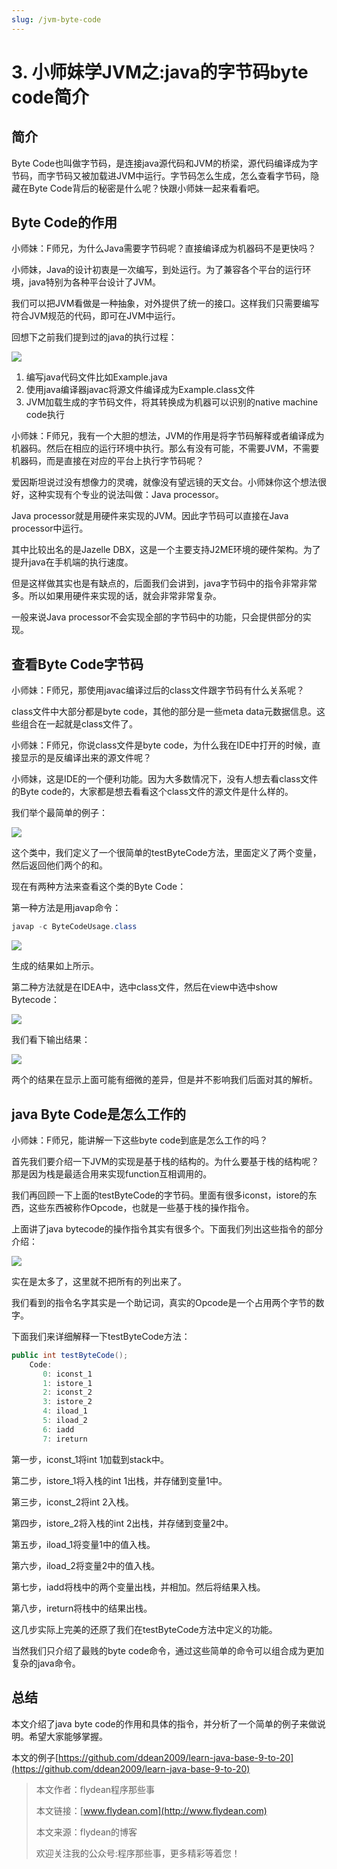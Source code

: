 ```yaml
---
slug: /jvm-byte-code
---
```


# 3. 小师妹学JVM之:java的字节码byte code简介

## 简介

Byte Code也叫做字节码，是连接java源代码和JVM的桥梁，源代码编译成为字节码，而字节码又被加载进JVM中运行。字节码怎么生成，怎么查看字节码，隐藏在Byte Code背后的秘密是什么呢？快跟小师妹一起来看看吧。

## Byte Code的作用

小师妹：F师兄，为什么Java需要字节码呢？直接编译成为机器码不是更快吗？

小师妹，Java的设计初衷是一次编写，到处运行。为了兼容各个平台的运行环境，java特别为各种平台设计了JVM。

我们可以把JVM看做是一种抽象，对外提供了统一的接口。这样我们只需要编写符合JVM规范的代码，即可在JVM中运行。

回想下之前我们提到过的java的执行过程：

![](https://img-blog.csdnimg.cn/20200524212920415.png?x-oss-process=image/watermark,type_ZmFuZ3poZW5naGVpdGk,shadow_0,text_aHR0cDovL3d3dy5mbHlkZWFuLmNvbQ==,size_35,color_8F8F8F,t_70)

1. 编写java代码文件比如Example.java
2. 使用java编译器javac将源文件编译成为Example.class文件
3. JVM加载生成的字节码文件，将其转换成为机器可以识别的native machine code执行

小师妹：F师兄，我有一个大胆的想法，JVM的作用是将字节码解释或者编译成为机器码。然后在相应的运行环境中执行。那么有没有可能，不需要JVM，不需要机器码，而是直接在对应的平台上执行字节码呢？

爱因斯坦说过没有想像力的灵魂，就像没有望远镜的天文台。小师妹你这个想法很好，这种实现有个专业的说法叫做：Java processor。

Java processor就是用硬件来实现的JVM。因此字节码可以直接在Java processor中运行。

其中比较出名的是Jazelle DBX，这是一个主要支持J2ME环境的硬件架构。为了提升java在手机端的执行速度。

但是这样做其实也是有缺点的，后面我们会讲到，java字节码中的指令非常非常多。所以如果用硬件来实现的话，就会非常非常复杂。

一般来说Java processor不会实现全部的字节码中的功能，只会提供部分的实现。

## 查看Byte Code字节码

小师妹：F师兄，那使用javac编译过后的class文件跟字节码有什么关系呢？

class文件中大部分都是byte code，其他的部分是一些meta data元数据信息。这些组合在一起就是class文件了。

小师妹：F师兄，你说class文件是byte code，为什么我在IDE中打开的时候，直接显示的是反编译出来的源文件呢？

小师妹，这是IDE的一个便利功能。因为大多数情况下，没有人想去看class文件的Byte code的，大家都是想去看看这个class文件的源文件是什么样的。

我们举个最简单的例子：

![](https://img-blog.csdnimg.cn/2020053021330297.png?x-oss-process=image/watermark,type_ZmFuZ3poZW5naGVpdGk,shadow_0,text_aHR0cDovL3d3dy5mbHlkZWFuLmNvbQ==,size_35,color_8F8F8F,t_70)

这个类中，我们定义了一个很简单的testByteCode方法，里面定义了两个变量，然后返回他们两个的和。

现在有两种方法来查看这个类的Byte Code：

第一种方法是用javap命令：

~~~java
javap -c ByteCodeUsage.class
~~~

![](https://img-blog.csdnimg.cn/20200530213721962.png?x-oss-process=image/watermark,type_ZmFuZ3poZW5naGVpdGk,shadow_0,text_aHR0cDovL3d3dy5mbHlkZWFuLmNvbQ==,size_35,color_8F8F8F,t_70)

生成的结果如上所示。

第二种方法就是在IDEA中，选中class文件，然后在view中选中show Bytecode：

![](https://img-blog.csdnimg.cn/20200530214606575.png?x-oss-process=image/watermark,type_ZmFuZ3poZW5naGVpdGk,shadow_0,text_aHR0cDovL3d3dy5mbHlkZWFuLmNvbQ==,size_35,color_8F8F8F,t_70)

我们看下输出结果：

![](https://img-blog.csdnimg.cn/20200530215213620.png?x-oss-process=image/watermark,type_ZmFuZ3poZW5naGVpdGk,shadow_0,text_aHR0cDovL3d3dy5mbHlkZWFuLmNvbQ==,size_35,color_8F8F8F,t_70)

两个的结果在显示上面可能有细微的差异，但是并不影响我们后面对其的解析。

## java Byte Code是怎么工作的

小师妹：F师兄，能讲解一下这些byte code到底是怎么工作的吗？

首先我们要介绍一下JVM的实现是基于栈的结构的。为什么要基于栈的结构呢？那是因为栈是最适合用来实现function互相调用的。

我们再回顾一下上面的testByteCode的字节码。里面有很多iconst，istore的东西，这些东西被称作Opcode，也就是一些基于栈的操作指令。

上面讲了java bytecode的操作指令其实有很多个。下面我们列出这些指令的部分介绍：

![](https://img-blog.csdnimg.cn/20200530223345376.png?x-oss-process=image/watermark,type_ZmFuZ3poZW5naGVpdGk,shadow_0,text_aHR0cDovL3d3dy5mbHlkZWFuLmNvbQ==,size_35,color_8F8F8F,t_70)

实在是太多了，这里就不把所有的列出来了。

我们看到的指令名字其实是一个助记词，真实的Opcode是一个占用两个字节的数字。

下面我们来详细解释一下testByteCode方法：

~~~java
public int testByteCode();
    Code:
       0: iconst_1
       1: istore_1
       2: iconst_2
       3: istore_2
       4: iload_1
       5: iload_2
       6: iadd
       7: ireturn
~~~

第一步，iconst_1将int 1加载到stack中。

第二步，istore_1将入栈的int 1出栈，并存储到变量1中。

第三步，iconst_2将int 2入栈。

第四步，istore_2将入栈的int 2出栈，并存储到变量2中。

第五步，iload_1将变量1中的值入栈。

第六步，iload_2将变量2中的值入栈。

第七步，iadd将栈中的两个变量出栈，并相加。然后将结果入栈。

第八步，ireturn将栈中的结果出栈。

这几步实际上完美的还原了我们在testByteCode方法中定义的功能。

当然我们只介绍了最贱的byte code命令，通过这些简单的命令可以组合成为更加复杂的java命令。

## 总结

本文介绍了java byte code的作用和具体的指令，并分析了一个简单的例子来做说明。希望大家能够掌握。

本文的例子[https://github.com/ddean2009/learn-java-base-9-to-20](https://github.com/ddean2009/learn-java-base-9-to-20)

> 本文作者：flydean程序那些事
> 
> 本文链接：[www.flydean.com](http://www.flydean.com)
> 
> 本文来源：flydean的博客
> 
> 欢迎关注我的公众号:程序那些事，更多精彩等着您！

